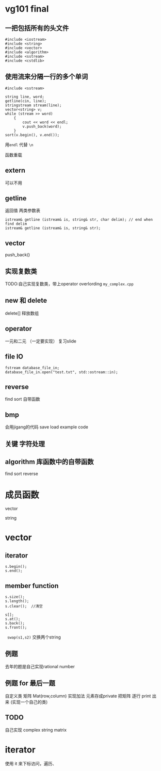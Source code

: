﻿# vg101 final




## 一把包括所有的头文件
```
#include <iostream>
#include <string>
#include <vector>
#include <algorithm>
#include <sstream>
#include <cstdlib>
```






## 使用流来分隔一行的多个单词
```
#include <sstream>

string line, word;
getline(cin, line);
stringstream stream(line);
vector<string> v;
while (stream >> word)
	{		
		cout << word << endl;
		v.push_back(word);
	}
sort(v.begin(), v.end());

```


用``endl`` 代替 `` \n ``

函数重载

## extern
可以不用


## getline
返回值	两类参数表
```
istream& getline (istream& is, string& str, char delim); // end when find delim
istream& getline (istream& is, string& str);
```




## vector
push_back()


## 实现复数类

TODO:自己实现复数类，带上operator overlording
``my_complex.cpp``
## new 和 delete

delete[]	释放数组

## operator

一元和二元
（一定要实现）
复习slide


## file IO
```
fstream database_file_in;
database_file_in.open("test.txt", std::ostream::in);
```

## reverse
find
sort
自带函数


## bmp
会用jigang的代码 save load
example code


## 关键 字符处理

## algorithm 库函数中的自带函数
find
sort
reverse

# 成员函数
vector

string

# vector 
## iterator
```
s.begin();
s.end();
```
## member function
```
s.size();
s.length();
s.clear();	//清空

s[];
s.at();
s.back();
s.front();

```

`` swap(s1,s2)`` 交换两个string



## 例题
去年的题是自己实现rational number

## 例题 for 最后一题
自定义类
矩阵
Mat(row,column)
实现加法
元素存成private
把矩阵 逐行 print 出来
(实现一个自己的类)

## TODO
自己实现 complex string matrix 

# iterator
使用 it 来下标访问，遍历、



